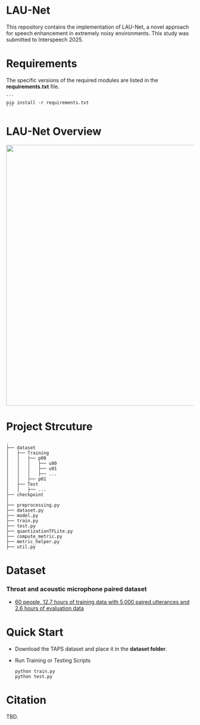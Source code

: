 # LAU-Net
This repository contains the implementation of LAU-Net, a novel approach for speech enhancement in extremely noisy environments. This study was submitted to Interspeech 2025.

# Requirements
The specific versions of the required modules are listed in the **requirements.txt** file.

    ```
    pip install -r requirements.txt
    ```

# LAU-Net Overview
<p align="center" >
	<img src="https://github.com/yonghunsong/LAU-Net/blob/main/figure.PNG" width="700">
</p>

# Project Strcuture
```
.
├── dataset
│   ├── Training
│   │   ├── p00
│   │   │   ├── u00
│   │   │   ├── u01
│   │   │   ├── ...
│   │   ├── p01
│   ├── Test
│   │   ├── ...
├── checkpoint
│
├── preprocessing.py        
├── dataset.py
├── model.py
├── train.py     
├── test.py 
├── quantizationTFLite.py 
├── compute_metric.py 
├── metric_helper.py 
├── util.py
```
# Dataset
### Throat and acoustic microphone paired dataset
* <a href="https://hina3271.github.io/taps-dataset/"> 60 people, 12.7 hours of training data with 5,000 paired utterances and 2.6 hours of evaluation data </a>

# Quick Start

* Download the TAPS dataset and place it in the **dataset folder**.
    
* Run Training or Testing Scripts
    ```
    python train.py
    python test.py
    ```

# Citation
TBD.
